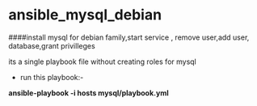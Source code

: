 # ansible_mysql_debian
####install mysql for debian family,start service , remove user,add user, database,grant privilleges

its a single playbook file without creating roles for mysql

- run this playbook:-

**ansible-playbook -i hosts mysql/playbook.yml**
